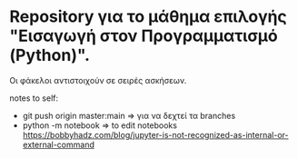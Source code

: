 # Repository για το μάθημα επιλογής "Εισαγωγή στον Προγραμματισμό (Python)".

Οι φάκελοι αντιστοιχούν σε σειρές ασκήσεων.

notes to self: 
- git push origin master:main => για να δεχτεί τα branches
- python -m notebook => to edit notebooks
https://bobbyhadz.com/blog/jupyter-is-not-recognized-as-internal-or-external-command 